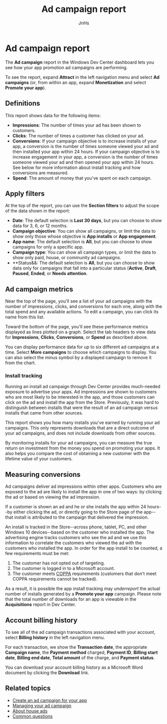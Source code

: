 ﻿---
author: JnHs
title: Ad campaign report
ms.assetid: 8C5907A6-8059-4CAF-951F-C97301A5EEDF
description: The Ad campaign report in the Windows Dev Center dashboard lets you see how your app promotion ad campaigns are performing.
ms.author: wdg-dev-content
ms.date: 06/19/2017
ms.topic: article
ms.prod: windows
ms.technology: uwp
keywords: windows 10, uwp, promote, app, campaign, report, installs
---

# Ad campaign report

The **Ad campaign** report in the Windows Dev Center dashboard lets you see how your app promotion ad campaigns are performing.

To see the report, expand **Attract** in the left navigation menu and select **Ad campaigns** (or, from within an app, expand **Monetization** and select **Promote your app**). 

## Definitions

This report shows data for the following items:

-   **Impressions**: The number of times your ad has been shown to customers.
-   **Clicks**: The number of times a customer has clicked on your ad.
-   **Conversions**: If your campaign objective is to increase installs of your app, a conversion is the number of times someone viewed your ad and then installed your app within 24 hours. If your campaign objective is to increase engagement in your app, a conversion is the number of times someone viewed your ad and then opened your app within 24 hours. See below for more information about install tracking and how conversions are measured.
-   **Spend**: The amount of money that you've spent on each campaign.

## Apply filters

At the top of the report, you can use the **Section filters** to adjust the scope of the data shown in the report:

-   **Date**: The default selection is **Last 30 days**, but you can choose to show data for 3, 6, or 12 months.
-   **Campaign objective**: You can show all campaigns, or limit the data to show only those whose objective is **App installs** or **App engagement**.
-   **App name**: The default selection is **All**, but you can choose to show campaigns for only a specific app.
-   **Campaign type**: You can show all campaign types, or limit the data to show only paid, house, or community ad campaigns.
-   **Status&&: The default selection is **All**, but you can choose to show data only for campaigns that fall into a particular status (**Active**, **Draft**, **Paused**, **Ended**, or **Needs attention**.


## Ad campaign metrics

Near the top of the page, you'll see a list of your ad campaigns with the number of impressions, clicks, and conversions for each one, along with the total spend and any available actions. To edit a campaign, you can click its name from this list.

Toward the bottom of the page, you'll see these performance metrics displayed as lines plotted on a graph. Select the tab headers to view data for **Impressions**, **Clicks**, **Conversions**, or **Spend** as described above.

You can display performance data for up to six different ad campaigns at a time. Select **More campaigns** to choose which campaigns to display. You can also select the minus symbol by a displayed campaign to remove it from the chart.


### Install tracking

Running an install ad campaign through Dev Center provides much-needed exposure to advertise your apps. Ad impressions are shown to customers who are most likely to be interested in the app, and those customers can click on the ad and install the app from the Store. Previously, it was hard to distinguish between installs that were the result of an ad campaign versus installs that came from other sources.

This report shows you how many installs you've earned by running your ad campaigns. This only represents downloads that are a direct outcome of your ad campaigns, and does not include downloads from other sources.

By monitoring installs for your ad campaigns, you can measure the true return on investment from the money you spend on promoting your apps. It also helps you compare the cost of obtaining a new customer with the lifetime value of your customers.

## Measuring conversions

Ad campaigns deliver ad impressions within other apps. Customers who are exposed to the ad are likely to install the app in one of two ways: by clicking the ad or based on viewing the ad impression.

If a customer is shown an ad and he or she installs the app within 24 hours--by either clicking the ad, or directly going to the Store page of the app--that install is attributed to the campaign that delivered the impression.

An install is tracked in the Store--across phone, tablet, PC, and other Windows 10 devices--based on the customer who installed the app. The advertising engine tracks customers who see the ad and we use this information to correlate the customers who viewed the ad with the customers who installed the app. In order for the app install to be counted, a few requirements must be met:

1.  The customer has not opted out of targeting.
2.  The customer is logged in to a Microsoft account.
3.  The customer meets [COPPA](http://go.microsoft.com/fwlink?LinkId=536558) requirements (customers that don't meet COPPA requirements cannot be tracked).

As a result, it is possible the app install tracking may *underreport* the actual number of installs generated by a **Promote your app** campaign. Please note that the total number of downloads for an app is viewable in the **Acquisitions** report in Dev Center.

## Account billing history

To see all of the ad campaign transactions associated with your account, select **Billing history** in the left navigation menu.

For each transaction, we show the **Transaction date**, the appropriate **Campaign name**, the **Payment method** charged, **Payment ID**, **Billing start date**, **Billing end date**, **Total amount** of the charge, and **Payment status**. 

You can download your account billing history as a Microsoft Word document by clicking the **Download** link.

## Related topics

* [Create an ad campaign for your app](create-an-ad-campaign-for-your-app.md)
* [Managing your ad campaign](managing-your-ad-campaign.md)
* [About house ads](about-house-ads.md)
* [Common questions](common-questions.md)
 

 
